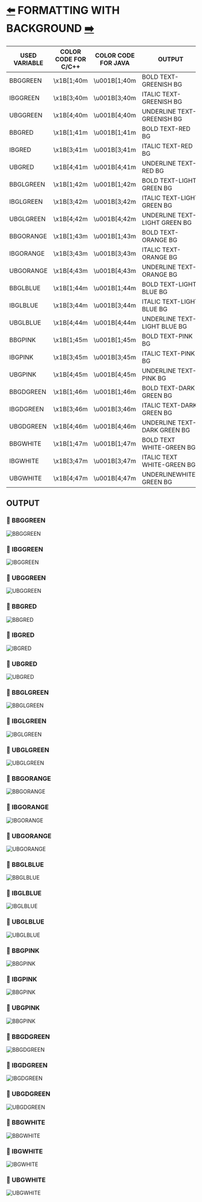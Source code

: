 # [:arrow_left:](COLORS.md) FORMATTING WITH BACKGROUND [:arrow_right:](formattingcolors.md)

 USED VARIABLE | COLOR CODE FOR C/C++ | COLOR CODE FOR JAVA | OUTPUT
---------------|----------------------|---------------------|--------
 BBGGREEN | \x1B[1;40m | \u001B[1;40m | BOLD TEXT-GREENISH BG
 IBGGREEN | \x1B[3;40m | \u001B[3;40m | ITALIC TEXT-GREENISH BG
 UBGGREEN | \x1B[4;40m | \u001B[4;40m | UNDERLINE TEXT-GREENISH BG
 BBGRED | \x1B[1;41m | \u001B[1;41m | BOLD TEXT-RED BG
 IBGRED | \x1B[3;41m | \u001B[3;41m | ITALIC TEXT-RED BG
 UBGRED | \x1B[4;41m | \u001B[4;41m | UNDERLINE TEXT-RED BG
 BBGLGREEN | \x1B[1;42m | \u001B[1;42m | BOLD TEXT-LIGHT GREEN BG
 IBGLGREEN | \x1B[3;42m | \u001B[3;42m | ITALIC TEXT-LIGHT GREEN BG
 UBGLGREEN | \x1B[4;42m | \u001B[4;42m | UNDERLINE TEXT-LIGHT GREEN BG
 BBGORANGE | \x1B[1;43m | \u001B[1;43m | BOLD TEXT-ORANGE BG
 IBGORANGE | \x1B[3;43m | \u001B[3;43m | ITALIC TEXT-ORANGE BG
 UBGORANGE | \x1B[4;43m | \u001B[4;43m | UNDERLINE TEXT-ORANGE BG
 BBGLBLUE | \x1B[1;44m | \u001B[1;44m | BOLD TEXT-LIGHT BLUE BG
 IBGLBLUE | \x1B[3;44m | \u001B[3;44m | ITALIC TEXT-LIGHT BLUE BG
 UBGLBLUE | \x1B[4;44m | \u001B[4;44m | UNDERLINE TEXT-LIGHT BLUE BG
 BBGPINK | \x1B[1;45m | \u001B[1;45m | BOLD TEXT-PINK BG
 IBGPINK | \x1B[3;45m | \u001B[3;45m | ITALIC TEXT-PINK BG
 UBGPINK | \x1B[4;45m | \u001B[4;45m | UNDERLINE TEXT-PINK BG
 BBGDGREEN | \x1B[1;46m | \u001B[1;46m | BOLD TEXT-DARK GREEN BG
 IBGDGREEN | \x1B[3;46m | \u001B[3;46m | ITALIC TEXT-DARK GREEN BG
 UBGDGREEN | \x1B[4;46m | \u001B[4;46m | UNDERLINE TEXT-DARK GREEN BG
 BBGWHITE | \x1B[1;47m | \u001B[1;47m | BOLD TEXT WHITE-GREEN BG
 IBGWHITE | \x1B[3;47m | \u001B[3;47m | ITALIC TEXT WHITE-GREEN BG
 UBGWHITE | \x1B[4;47m | \u001B[4;47m | UNDERLINEWHITE-GREEN BG

## OUTPUT

### :rocket: BBGGREEN

![BBGGREEN](../img/FORMATTING-BACKGROUND/BBGGREEN.png)

### :rocket: IBGGREEN

![IBGGREEN](../img/FORMATTING-BACKGROUND/IBGGREEN.png)

### :rocket: UBGGREEN

![UBGGREEN](../img/FORMATTING-BACKGROUND/UBGGREEN.png)

### :rocket: BBGRED

![BBGRED](../img/FORMATTING-BACKGROUND/BBGRED.png)

### :rocket: IBGRED

![IBGRED](../img/FORMATTING-BACKGROUND/IBGRED.png)

### :rocket: UBGRED

![UBGRED](../img/FORMATTING-BACKGROUND/UBGRED.png)

### :rocket: BBGLGREEN

![BBGLGREEN](../img/FORMATTING-BACKGROUND/BBGLGREEN.png)

### :rocket: IBGLGREEN

![IBGLGREEN](../img/FORMATTING-BACKGROUND/IBGLGREEN.png)

### :rocket: UBGLGREEN

![UBGLGREEN](../img/FORMATTING-BACKGROUND/UBGLGREEN.png)

### :rocket: BBGORANGE

![BBGORANGE](../img/FORMATTING-BACKGROUND/BBGORANGE.png)

### :rocket: IBGORANGE

![IBGORANGE](../img/FORMATTING-BACKGROUND/IBGORANGE.png)

### :rocket: UBGORANGE

![UBGORANGE](../img/FORMATTING-BACKGROUND/UBGORANGE.png)

### :rocket: BBGLBLUE

![BBGLBLUE](../img/FORMATTING-BACKGROUND/BBGLBLUE.png)

### :rocket: IBGLBLUE

![IBGLBLUE](../img/FORMATTING-BACKGROUND/IBGLBLUE.png)

### :rocket: UBGLBLUE

![UBGLBLUE](../img/FORMATTING-BACKGROUND/UBGLBLUE.png)

### :rocket: BBGPINK

![BBGPINK](../img/FORMATTING-BACKGROUND/BBGPINK.png)

### :rocket: IBGPINK

![BBGPINK](../img/FORMATTING-BACKGROUND/IBGPINK.png)

### :rocket: UBGPINK

![BBGPINK](../img/FORMATTING-BACKGROUND/UBGPINK.png)

### :rocket: BBGDGREEN

![BBGDGREEN](../img/FORMATTING-BACKGROUND/BBGDGREEN.png)

### :rocket: IBGDGREEN

![IBGDGREEN](../img/FORMATTING-BACKGROUND/IBGDGREEN.png)

### :rocket: UBGDGREEN

![UBGDGREEN](../img/FORMATTING-BACKGROUND/UBGDGREEN.png)

### :rocket: BBGWHITE

![BBGWHITE](../img/FORMATTING-BACKGROUND/BBGWHITE.png)

### :rocket: IBGWHITE

![IBGWHITE](../img/FORMATTING-BACKGROUND/IBGWHITE.png)

### :rocket: UBGWHITE

![UBGWHITE](../img/FORMATTING-BACKGROUND/UBGWHITE.png)